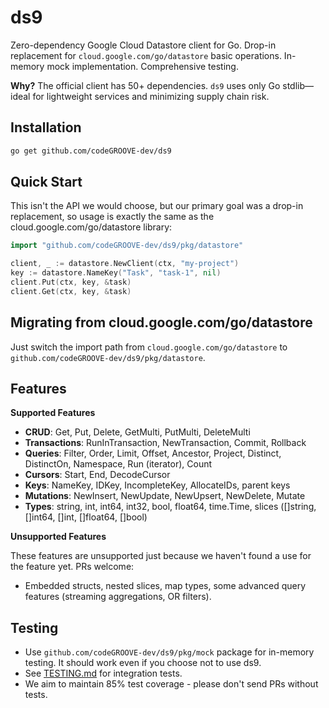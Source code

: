 # ds9

Zero-dependency Google Cloud Datastore client for Go. Drop-in replacement for `cloud.google.com/go/datastore` basic operations. In-memory mock implementation. Comprehensive testing.

**Why?** The official client has 50+ dependencies. `ds9` uses only Go stdlib—ideal for lightweight services and minimizing supply chain risk.

## Installation

```bash
go get github.com/codeGROOVE-dev/ds9
```

## Quick Start

This isn't the API we would choose, but our primary goal was a drop-in replacement, so usage is exactly the same as the cloud.google.com/go/datastore library:

```go
import "github.com/codeGROOVE-dev/ds9/pkg/datastore"

client, _ := datastore.NewClient(ctx, "my-project")
key := datastore.NameKey("Task", "task-1", nil)
client.Put(ctx, key, &task)
client.Get(ctx, key, &task)
```

## Migrating from cloud.google.com/go/datastore

Just switch the import path from `cloud.google.com/go/datastore` to `github.com/codeGROOVE-dev/ds9/pkg/datastore`.

## Features

**Supported Features**
- **CRUD**: Get, Put, Delete, GetMulti, PutMulti, DeleteMulti
- **Transactions**: RunInTransaction, NewTransaction, Commit, Rollback
- **Queries**: Filter, Order, Limit, Offset, Ancestor, Project, Distinct, DistinctOn, Namespace, Run (iterator), Count
- **Cursors**: Start, End, DecodeCursor
- **Keys**: NameKey, IDKey, IncompleteKey, AllocateIDs, parent keys
- **Mutations**: NewInsert, NewUpdate, NewUpsert, NewDelete, Mutate
- **Types**: string, int, int64, int32, bool, float64, time.Time, slices ([]string, []int64, []int, []float64, []bool)

**Unsupported Features**

These features are unsupported just because we haven't found a use for the feature yet. PRs welcome:

* Embedded structs, nested slices, map types, some advanced query features (streaming aggregations, OR filters).

## Testing

* Use `github.com/codeGROOVE-dev/ds9/pkg/mock` package for in-memory testing. It should work even if you choose not to use ds9.
* See [TESTING.md](TESTING.md) for integration tests.
* We aim to maintain 85% test coverage - please don't send PRs without tests.
